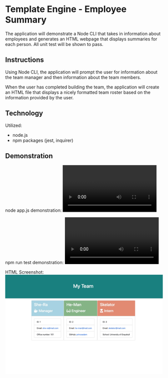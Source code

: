 # Template Engine - Employee Summary

The application will demonstrate a Node CLI that takes in information about employees and generates an HTML webpage that displays summaries for each person. All unit test will be shown to pass.

## Instructions

Using Node CLI, the application will prompt the user for information about the team manager and then information about the team members. 

When the user has completed building the team, the application will create an HTML file that displays a nicely formatted team roster based on the information provided by the user. 


## Technology

Utilized:
- node.js
- npm packages (jest, inquirer)

## Demonstration
node app.js demonstration:
![](images/node_demo.mp4)

npm run test demonstration:
![](images/npmruntest.mp4)

HTML Screenshot:
![](images/MyTeamHTML.jpg)

